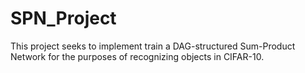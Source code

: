 # SPN_Project

This project seeks to implement train a DAG-structured Sum-Product Network for the purposes of recognizing objects in CIFAR-10.
